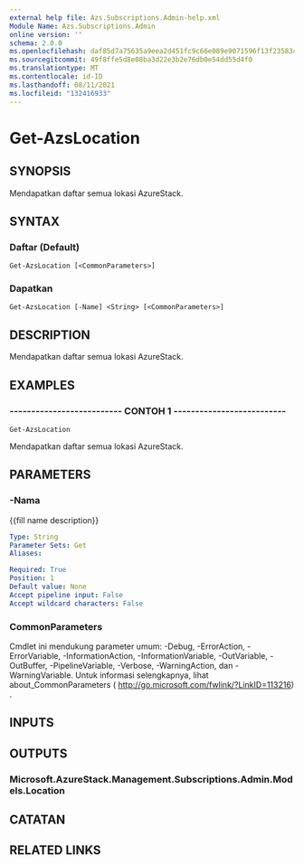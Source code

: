```yaml
---
external help file: Azs.Subscriptions.Admin-help.xml
Module Name: Azs.Subscriptions.Admin
online version: ''
schema: 2.0.0
ms.openlocfilehash: daf85d7a75635a9eea2d451fc9c66e089e9071596f13f23583c1183561b1372f
ms.sourcegitcommit: 49f8ffe5d8e08ba3d22e3b2e76db0e54dd55d4f0
ms.translationtype: MT
ms.contentlocale: id-ID
ms.lasthandoff: 08/11/2021
ms.locfileid: "132416933"
---
```

# Get-AzsLocation

## SYNOPSIS
Mendapatkan daftar semua lokasi AzureStack.

## SYNTAX

### Daftar (Default)
```
Get-AzsLocation [<CommonParameters>]
```

### Dapatkan
```
Get-AzsLocation [-Name] <String> [<CommonParameters>]
```

## DESCRIPTION
Mendapatkan daftar semua lokasi AzureStack.

## EXAMPLES

### -------------------------- CONTOH 1 --------------------------
```
Get-AzsLocation
```

Mendapatkan daftar semua lokasi AzureStack.

## PARAMETERS

### -Nama
{{fill name description}}

```yaml
Type: String
Parameter Sets: Get
Aliases: 

Required: True
Position: 1
Default value: None
Accept pipeline input: False
Accept wildcard characters: False
```

### CommonParameters
Cmdlet ini mendukung parameter umum: -Debug, -ErrorAction, -ErrorVariable, -InformationAction, -InformationVariable, -OutVariable, -OutBuffer, -PipelineVariable, -Verbose, -WarningAction, dan -WarningVariable. Untuk informasi selengkapnya, lihat about_CommonParameters ( http://go.microsoft.com/fwlink/?LinkID=113216) .

## INPUTS

## OUTPUTS

### Microsoft.AzureStack.Management.Subscriptions.Admin.Models.Location

## CATATAN

## RELATED LINKS

